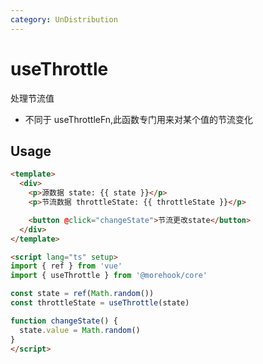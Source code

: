 ```yaml
---
category: UnDistribution
---
```


# useThrottle

处理节流值
 * 不同于 useThrottleFn,此函数专门用来对某个值的节流变化

## Usage

```html
<template>
  <div>
    <p>源数据 state: {{ state }}</p>
    <p>节流数据 throttleState: {{ throttleState }}</p>

    <button @click="changeState">节流更改state</button>
  </div>
</template>

<script lang="ts" setup>
import { ref } from 'vue'
import { useThrottle } from '@morehook/core'

const state = ref(Math.random())
const throttleState = useThrottle(state)

function changeState() {
  state.value = Math.random()
}
</script>
```